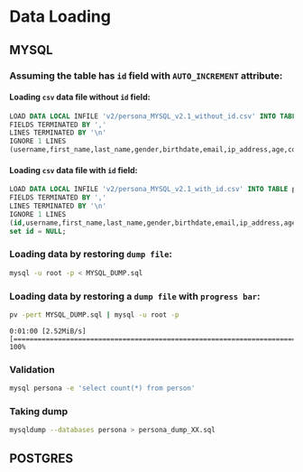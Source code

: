 # Data Loading

## MYSQL

### Assuming the table has `id` field with `AUTO_INCREMENT` attribute:
#### Loading `csv` data file without `id` field:
```sql
LOAD DATA LOCAL INFILE 'v2/persona_MYSQL_v2.1_without_id.csv' INTO TABLE person01
FIELDS TERMINATED BY ','
LINES TERMINATED BY '\n'
IGNORE 1 LINES
(username,first_name,last_name,gender,birthdate,email,ip_address,age,country,postal_code,favorite_color);
```

#### Loading `csv` data file with `id` field:
```sql
LOAD DATA LOCAL INFILE 'v2/persona_MYSQL_v2.1_with_id.csv' INTO TABLE person01
FIELDS TERMINATED BY ','
LINES TERMINATED BY '\n'
IGNORE 1 LINES
(id,username,first_name,last_name,gender,birthdate,email,ip_address,age,country,postal_code,favorite_color)
set id = NULL;
```


### Loading data by restoring `dump file`:
```bash
mysql -u root -p < MYSQL_DUMP.sql 
```

### Loading data by restoring a `dump file` with `progress bar`:
```bash
pv -pert MYSQL_DUMP.sql | mysql -u root -p
```
```
0:01:00 [2.52MiB/s] [================================================================================================>] 100% 
```
<!-- 
### Loop loading
```bash
for x in {1..100} ; do pv -pert persona.sql | mysql -u root  ; done
```
-->

### Validation
```bash
mysql persona -e 'select count(*) from person'
```

### Taking dump
```bash
mysqldump --databases persona > persona_dump_XX.sql
```

## POSTGRES
